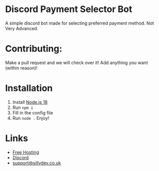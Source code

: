 # Discord Payment Selector Bot
A simple discord bot made for selecting preferred payment method. Not Very Advanced.
# Contributing:
Make a pull request and we will check over it! Add anything you want (within reason)!

# Installation
1. Install [Node.js 18](https://nodejs.org/)
2. Run ```npm i ```
3. Fill in the config file
4. Run ```node .```
Enjoy!

# Links
- [Free Hosting](https://panel.sillydev.co.uk)
- [Discord](https://discord.gg/WeQ3TpdfZM)
- support@sillydev.co.uk

